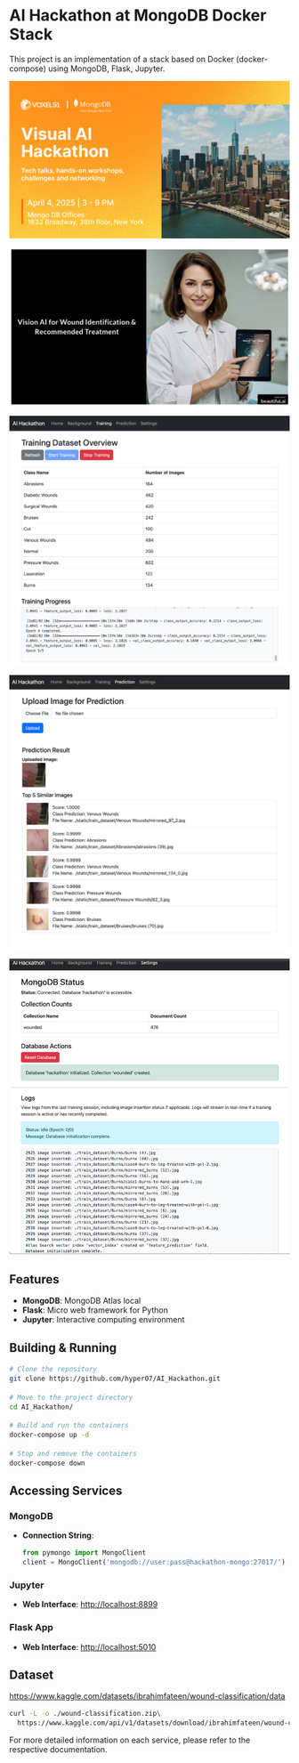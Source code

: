 # AI Hackathon at MongoDB Docker Stack

This project is an implementation of a stack based on Docker (docker-compose) using MongoDB, Flask, Jupyter.

![AI Hackathon](files/images/AI_Hackathon.png)

![Application](files/images/main.png)

![Training](files/images/training.png)

![Prediction](files/images/prediction.png)

![Setting](files/images/settings.png)

## Features

- **MongoDB**: MongoDB Atlas local
- **Flask**: Micro web framework for Python
- **Jupyter**: Interactive computing environment

## Building & Running

```sh
# Clone the repository
git clone https://github.com/hyper07/AI_Hackathon.git

# Move to the project directory
cd AI_Hackathon/

# Build and run the containers
docker-compose up -d

# Stop and remove the containers
docker-compose down
```

## Accessing Services

### MongoDB

- **Connection String**:
  ```python
  from pymongo import MongoClient
  client = MongoClient('mongodb://user:pass@hackathon-mongo:27017/')
  ```

### Jupyter

- **Web Interface**: [http://localhost:8899](http://localhost:8899)

### Flask App

- **Web Interface**: [http://localhost:5010](http://localhost:5010)


## Dataset

https://www.kaggle.com/datasets/ibrahimfateen/wound-classification/data

```bash
curl -L -o ./wound-classification.zip\
  https://www.kaggle.com/api/v1/datasets/download/ibrahimfateen/wound-classification
```


For more detailed information on each service, please refer to the respective documentation.